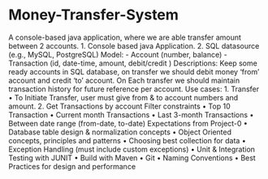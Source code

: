 # Money-Transfer-System
A console-based java application, where we are able transfer amount between 2 accounts. 1. Console based java Application. 2. SQL datasource (e.g., MySQL, PostgreSQL) Model: - Account (number, balance) - Transaction (id, date-time, amount, debit/credit ) Descriptions: Keep some ready accounts in SQL database, on transfer we should debit money ‘from’ account and credit ‘to’ account. On Each transfer we should maintain transaction history for future reference per account. Use cases: 1. Transfer • To Initiate Transfer, user must give from & to account numbers and amount. 2. Get Transactions by account Filter constraints • Top 10 Transaction • Current month Transactions • Last 3-month Transactions • Between date range (from-date, to-date) Expectations from Project-0 • Database table design & normalization concepts • Object Oriented concepts, principles and patterns • Choosing best collection for data • Exception Handling (must include custom exceptions) • Unit & Integration Testing with JUNIT • Build with Maven • Git • Naming Conventions • Best Practices for design and performance
